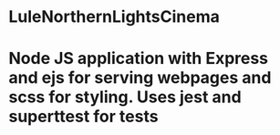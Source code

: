 # LuleNorthernLightsCinema 
# Node JS application with Express and ejs for serving webpages and scss for styling. Uses jest and superttest for tests



